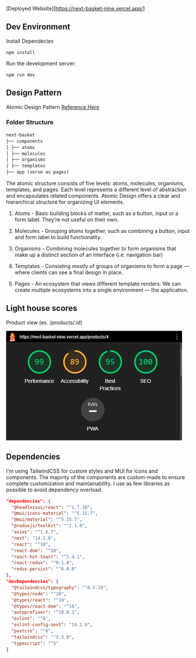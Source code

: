 [Deployed Website][https://next-basket-nine.vercel.app/]

## Dev Environment

Install Dependecies

```
npm install
```

Run the development server:

```
npm run dev
```

## Design Pattern

Atomic Design Pattern [Reference Here](https://medium.com/@janelle.wg/atomic-design-pattern-how-to-structure-your-react-application-2bb4d9ca5f97)

### Folder Structure

```md
next-basket
├── components
│ ├── atoms
│ ├── molecules
│ ├── organisms
│ ├── templates
├── app (serve as pages)
```

The atomic structure consists of five levels: atoms, molecules, organisms, templates, and pages.
Each level represents a different level of abstraction and encapsulates related components.
Atomic Design offers a clear and hierarchical structure for organizing UI elements.

1. Atoms - Basic building blocks of matter, such as a button, input or a form label. They’re not useful on their own.

2. Molecules - Grouping atoms together, such as combining a button, input and form label to build functionality.

3. Organisms - Combining molecules together to form organisms that make up a distinct section of an interface (i.e. navigation bar)

4. Templates - Consisting mostly of groups of organisms to form a page — where clients can see a final design in place.

5. Pages - An ecosystem that views different template renders. We can create multiple ecosystems into a single environment — the application.

## Light house scores

Product view (ex. /products/:id)

![product page](/images/lighthouse%20score.png)

## Dependencies

I'm using TailwindCSS for custom styles and MUI for icons and components. The majority of the components are custom-made to ensure complete customization and maintainability. I use as few libraries as possible to avoid dependency overload.

```json
"dependencies": {
  "@headlessui/react": "^1.7.18",
  "@mui/icons-material": "^5.15.7",
  "@mui/material": "^5.15.7",
  "@reduxjs/toolkit": "^2.1.0",
  "axios": "^1.6.7",
  "next": "14.1.0",
  "react": "^18",
  "react-dom": "^18",
  "react-hot-toast": "^2.4.1",
  "react-redux": "^9.1.0",
  "redux-persist": "^6.0.0"
},
"devDependencies": {
  "@tailwindcss/typography": "^0.5.10",
  "@types/node": "^20",
  "@types/react": "^18",
  "@types/react-dom": "^18",
  "autoprefixer": "^10.0.1",
  "eslint": "^8",
  "eslint-config-next": "14.1.0",
  "postcss": "^8",
  "tailwindcss": "^3.3.0",
  "typescript": "^5"
}
```
